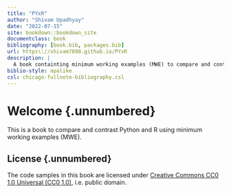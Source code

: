 ```yaml
--- 
title: "PYxR"
author: "Shivam Upadhyay"
date: "2022-07-15"
site: bookdown::bookdown_site
documentclass: book
bibliography: [book.bib, packages.bib]
url: https\://shivam7898.github.io/PYxR
description: |
  A book containting minimum working examples (MWE) to compare and contrast Python and R.
biblio-style: apalike
csl: chicago-fullnote-bibliography.csl
---
```


# Welcome {.unnumbered}

This is a book to compare and contrast Python and R using minimum working examples (MWE). 

## License {.unnumbered}

The code samples in this book are licensed under [Creative Commons CC0 1.0 Universal (CC0 1.0)](https://creativecommons.org/publicdomain/zero/1.0/), i.e. public domain.


